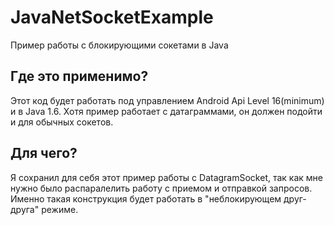 # JavaNetSocketExample
Пример работы с блокирующими сокетами в Java

## Где это применимо?
Этот код будет работать под управлением Android Api Level 16(minimum) и в Java 1.6. Хотя пример работает с датаграммами,
он должен подойти и для обычных сокетов.

## Для чего?
Я сохранил для себя этот пример работы с DatagramSocket, так как мне нужно было распаралелить 
работу  с приемом и отправкой запросов. Именно такая конструкция будет работать в "неблокирующем друг-друга" режиме.

